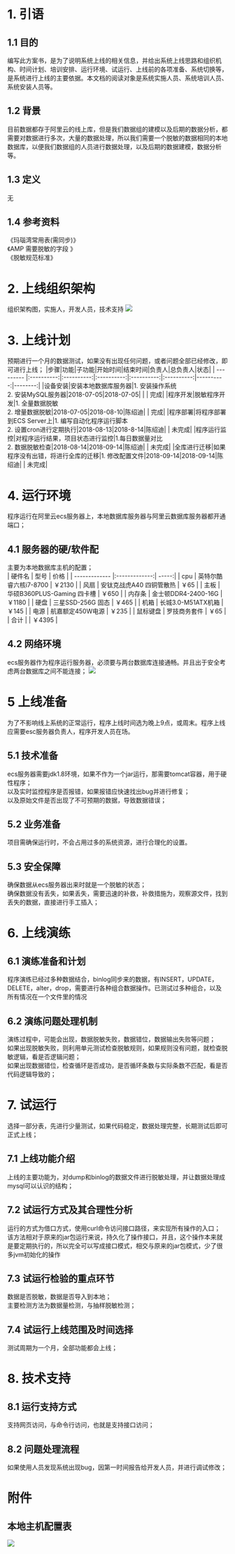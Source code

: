 # 1. 引语
## 1.1 目的
编写此方案书，是为了说明系统上线的相关信息，并给出系统上线思路和组织机构、时间计划、培训安排、运行环境、试运行、上线前的各项准备、系统切换等，是系统进行上线的主要依据。本文档的阅读对象是系统实施人员、系统培训人员、系统安装人员等。

## 1.2 背景
目前数据都存于阿里云的线上库，但是我们数据组的建模以及后期的数据分析，都需要对数据进行多次，大量的数据处理，所以我们需要一个脱敏的数据相同的本地数据库，以便我们数据组的人员进行数据处理，以及后期的数据建模，数据分析等。
## 1.3 定义
无
## 1.4 参考资料
《玛瑙湾常用表(需同步)》<br/>
《AMP  需要脱敏的字段 》<br/>
《脱敏规范标准》
# 2. 上线组织架构
组织架构图，实施人，开发人员，技术支持
![](http://ww.sinaimg.cx/005zWjpngy1fu4goeabvcj310k0ataap.jpg)

# 3. 上线计划
预期进行一个月的数据测试，如果没有出现任何问题，或者问题全部已经修改，即可进行上线；
|步骤|功能|子功能|开始时间|结束时间|负责人|总负责人|状态|
| --------- |:----------:|:----------:|:----------:|:----------:|:----------:|----------:|--------:|
|设备安装|安装本地数据库服务器|1. 安装操作系统<br/>2. 安装MySQL服务器|2018-07-05|2018-07-05| | | 完成|
|程序开发|脱敏程序开发|1. 全量数据脱敏<br/>2. 增量数据脱敏|2018-07-05|2018-08-10|陈绍迪| | 完成|
|程序部署|将程序部署到ECS Server上|1. 编写自动化程序运行脚本<br/>2. 设置cron进行定期执行|2018-08-13|2018-8-14|陈绍迪| | 未完成|
|程序运行监控|对程序运行结果，项目状态进行监控|1.每日数据量对比<br/>2. 数据脱敏检查|2018-08-14|2018-09-14|陈绍迪| | 未完成|
|全库进行迁移|如果程序没有出错，将进行全库的迁移|1. 修改配置文件|2018-09-14|2018-09-14|陈绍迪| | 未完成|

# 4. 运行环境
程序运行在阿里云ecs服务器上，本地数据库服务器与阿里云数据库服务器都开通端口；

## 4.1 服务器的硬/软件配
主要为本地数据库主机的配置；<br/>
| 硬件名       | 型号           | 价格  |
| ------------- |:-------------:| -----:|
| cpu     | 英特尔酷睿六核i7-8700       | ￥2130 |
| 风扇     | 安钛克战虎A40 四铜管散热    | ￥65 |
| 主板     | 华硕B360PLUS-Gaming 四卡槽 | ￥650 |
| 内存条   | 金士顿DDR4-2400-16G        | ￥1180 |
| 硬盘     | 三星SSD-256G 固态          | ￥465 |
| 机箱     | 长城3.0-M51ATX机箱         | ￥145 |
| 电源     | 航嘉额定450W电源           | ￥235 |
| 鼠标键盘 | 罗技商务套件                | ￥65 |
| 合计     |                           | ￥4395 |


## 4.2 网络环境
ecs服务器作为程序运行服务器，必须要与两台数据库连接通畅。并且出于安全考虑两台数据库之间不能连接；
![](http://ww.sinaimg.cx/005zWjpngy1fu4gpab3ynj30j205lwej.jpg)

# 5 上线准备
为了不影响线上系统的正常运行，程序上线时间选为晚上9点，或周末。程序上线应需要esc服务器负责人，程序开发人员在场。

## 5.1 技术准备
ecs服务器需要jdk1.8环境，如果不作为一个jar运行，那需要tomcat容器，用于硬性程序；<br/>
以及实时监控程序是否报错，如果报错应快速找出bug并进行修复；<br/>
以及原始文件是否出现了不可预期的数据，导致数据错误；

## 5.2 业务准备
项目需确保运行时，不会占用过多的系统资源，进行合理化的设置。

## 5.3 安全保障
确保数据从ecs服务器出来时就是一个脱敏的状态；<br/>
确保数据没有丢失，如果丢失，需要迅速的补救，补救措施为，观察源文件，找到丢失的数据，直接进行手工插入；

# 6. 上线演练

## 6.1 演练准备和计划
程序演练已经过多种数据结合，binlog同步来的数据，有INSERT，UPDATE，DELETE，alter，drop，需要进行各种组合数据操作。已测试过多种组合，以及所有情况在一个文件里的情况

## 6.2 演练问题处理机制
演练过程中，可能会出现，数据脱敏失败，数据错位，数据输出失败等问题；<br/>
如果出现脱敏失败，则利用单元测试检查脱敏规则，如果规则没有问题，就检查脱敏逻辑，看是否逻辑问题；<br/>
如果出现数据错位，检查循环是否成功，是否循环条数与实际条数不匹配，看是否代码逻辑导致的；

# 7. 试运行
选择一部分表，先进行少量测试，如果代码稳定，数据处理完整，长期测试后即可正式上线；
## 7.1 上线功能介绍
上线的主要功能为，对dump和binlog的数据文件进行脱敏处理，并让数据处理成mysql可以认识的结构；

## 7.2 试运行方式及其合理性分析
运行的方式为借口方式，使用curl命令访问接口路径，来实现所有操作的入口；<br/>
该方法相对于原来的jar包运行来说，持久化了操作接口，并且，这个操作本来就是要定期执行的，所以完全可以写成接口模式，相交与原来的jar包模式，少了很多jvm初始化的操作

## 7.3 试运行检验的重点环节
数据是否脱敏，数据是否导入到本地；<br/>
主要检测方法为数据量检测，与抽样脱敏检测；

## 7.4 试运行上线范围及时间选择
测试周期为一个月，全部功能都会上线；

# 8. 技术支持

## 8.1 运行支持方式
支持网页访问，与命令行访问，也就是支持接口访问；

## 8.2 问题处理流程
如果使用人员发现系统出现bug，因第一时间报告给开发人员，并进行调试修改；

# 附件
## 本地主机配置表
![](http://ww.sinaimg.cx/005zWjpngy1fu4gpc7tu7j30fc07ujs9.jpg)
